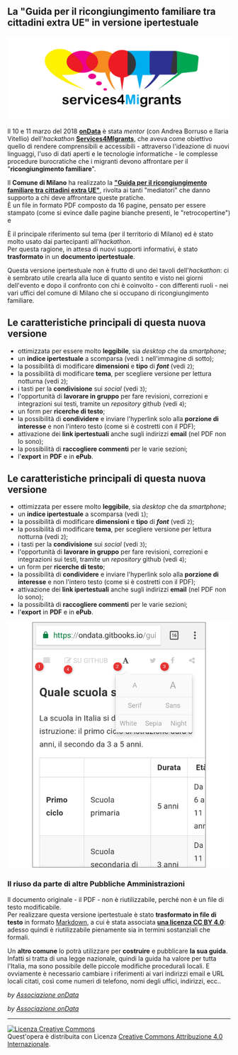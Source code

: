 ## La "Guida per il ricongiungimento familiare tra cittadini extra UE" in versione ipertestuale

![services4migrants](doc/assets/services4migrants.jpg)

Il 10 e 11 marzo del 2018 [**onData**](http://ondata.it/) è stata *mentor* (con Andrea Borruso e Ilaria Vitellio) dell'*hackathon* [**Services4MIgrants**](https://www.eventbrite.it/e/biglietti-services4migrants-un-hackathon-per-migliorare-i-servizi-ai-migranti-43354522544), che aveva come obiettivo quello di rendere comprensibili e accessibili - attraverso l'ideazione di nuovi linguaggi, l'uso di dati aperti e le tecnologie informatiche - le complesse procedure burocratiche che i migranti devono affrontare per il "**ricongiungimento familiare**".

Il **Comune di Milano** ha realizzato la [**"Guida per il ricongiungimento familiare tra cittadini extra UE"**](https://github.com/ondata/guida-ricongiungimento-familiare/raw/master/raw/GUIDA_RICONGIUNGIMENTO%20FAMILIARE%2020_9_2016.pdf), rivolta ai tanti "mediatori" che danno supporto a chi deve affrontare queste pratiche.<br>
È un file in formato PDF composto da 16 pagine, pensato per essere stampato (come si evince dalle pagine bianche presenti, le "retrocopertine") e

È il principale riferimento sul tema (per il territorio di Milano) ed è stato molto usato dai partecipanti all'*hackathon*.<br>
Per questa ragione, in attesa di nuovi supporti informativi, è stato **trasformato** in un **documento ipertestuale**.

Questa versione ipertestuale non è frutto di uno dei tavoli dell'*hackathon*: ci è sembrato utile crearla alla luce di quanto sentito e visto nei giorni dell'evento e dopo il confronto con chi è coinvolto - con differenti ruoli - nei vari uffici del comune di Milano che si occupano di ricongiungimento familiare.

## Le caratteristiche principali di questa nuova versione

- ottimizzata per essere molto **leggibile**, sia *desktop* che da *smartphone*;
- un **indice ipertestuale** a scomparsa (vedi `1` nell'immagine di sotto);
- la possibilità di modificare **dimensioni** e **tipo** di ***font*** (vedi `2`);
- la possibilità di modificare **tema**, per scegliere versione per lettura notturna (vedi `2`);
- i tasti per la **condivisione** sui *social* (vedi `3`);
- l'opportunità di **lavorare in gruppo** per fare revisioni, correzioni e integrazioni sui testi, tramite un *repository* github (vedi `4`);
- un form per **ricerche di testo**;
- la possibilità di **condividere** e inviare l'hyperlink solo alla **porzione di interesse** e non l'intero testo (come si è costretti con il PDF);
- attivazione dei **link ipertestuali** anche sugli indirizzi **email** (nel PDF non lo sono);
- la possibilità di **raccogliere commenti** per le varie sezioni;
- l'**export** in **PDF** e in **ePub**.

## Le caratteristiche principali di questa nuova versione

- ottimizzata per essere molto **leggibile**, sia *desktop* che da *smartphone*;
- un **indice ipertestuale** a scomparsa (vedi `1`);
- la possibilità di modificare **dimensioni** e **tipo** di ***font*** (vedi `2`);
- la possibilità di modificare **tema**, per scegliere versione per lettura notturna (vedi `2`);
- i tasti per la **condivisione** sui *social* (vedi `3`);
- l'opportunità di **lavorare in gruppo** per fare revisioni, correzioni e integrazioni sui testi, tramite un *repository* github (vedi `4`);
- un form per **ricerche di testo**;
- la possibilità di **condividere** e inviare l'hyperlink solo alla **porzione di interesse** e non l'intero testo (come si è costretti con il PDF);
- attivazione dei **link ipertestuali** anche sugli indirizzi **email** (nel PDF non lo sono);
- la possibilità di **raccogliere commenti** per le varie sezioni;
- l'**export** in **PDF** e in **ePub**.

![](doc/assets/mobile03.png)

### Il riuso da parte di altre Pubbliche Amministrazioni

Il documento originale - il PDF - non è riutilizzabile, perché non è un file di testo modificabile.<br>
Per realizzare questa versione ipertestuale è stato **trasformato in file di testo** in formato [Markdown](https://www.wikiwand.com/it/Markdown), a cui è stata associata [**una licenza CC BY 4.0**](https://creativecommons.org/licenses/by/4.0/): adesso quindi è riutilizzabile pienamente sia in termini sostanziali che formali.

Un **altro comune** lo potrà utilizzare per **costruire** e pubblicare **la sua guida**. Infatti si tratta di una legge nazionale, quindi la guida ha valore per tutta l'Italia, ma sono possibile delle piccole modifiche procedurali locali. E ovviamente è necessario cambiare i riferimenti ai vari indirizzi email e URL locali citati, così come numeri di telefono, nomi degli uffici, indirizzi, ecc..

*by [Associazione onData](http://ondata.it/)*


*by [Associazione onData](http://ondata.it/)*

---

<a rel="license" href="http://creativecommons.org/licenses/by/4.0/"><img alt="Licenza Creative Commons" style="border-width:0" src="https://i.creativecommons.org/l/by/4.0/88x31.png" /></a><br />Quest'opera è distribuita con Licenza <a rel="license" href="http://creativecommons.org/licenses/by/4.0/">Creative Commons Attribuzione 4.0 Internazionale</a>.
